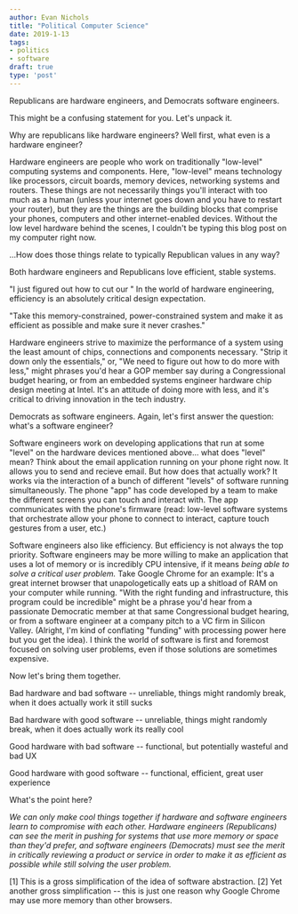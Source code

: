 ```yaml
---
author: Evan Nichols
title: "Political Computer Science"
date: 2019-1-13
tags:
- politics
- software
draft: true
type: 'post'
---
```


Republicans are hardware engineers, and Democrats software engineers.

This might be a confusing statement for you. Let's unpack it.

Why are republicans like hardware engineers? Well first, what even is a hardware engineer?

Hardware engineers are people who work on traditionally "low-level" computing systems and components. Here, "low-level" means technology like processors, circuit boards, memory devices, networking systems and routers. These things are not necessarily things you'll interact with too much as a human (unless your internet goes down and you have to restart your router), but they are the things are the building blocks that comprise your phones, computers and other internet-enabled devices. Without the low level hardware behind the scenes, I couldn't be typing this blog post on my computer right now.

...How does those things relate to typically Republican values in any way?

Both hardware engineers and Republicans love efficient, stable systems.

"I just figured out how to cut our " In the world of hardware engineering, efficiency is an absolutely critical design expectation. 

"Take this memory-constrained, power-constrained system and make it as efficient as possible and make sure it never crashes."

Hardware engineers strive to maximize the performance of a system using the least amount of chips, connections and components necessary. "Strip it down only the essentials," or, "We need to figure out how to do more with less," might phrases you'd hear a GOP member say during a Congressional budget hearing, or from an embedded systems engineer hardware chip design meeting at Intel. It's an attitude of doing more with less, and it's critical to driving innovation in the tech industry.

Democrats as software engineers. Again, let's first answer the question: what's a software engineer?

Software engineers work on developing applications that run at some "level" on the hardware devices mentioned above... what does "level" mean? Think about the email application running on your phone right now. It allows you to send and recieve email. But how does that actually work? It works via the interaction of a bunch of different "levels" of software running simultaneously. The phone "app" has code developed by a team to make the different screens you can touch and interact with. The app communicates with the phone's firmware (read: low-level software systems that orchestrate allow your phone to connect to interact, capture touch gestures from a user, etc.)

Software engineers also like efficiency. But efficiency is not always the top priority. Software engineers may be more willing to make an application that uses a lot of memory or is incredibly CPU intensive, if it means *being able to solve a critical user problem.* Take Google Chrome for an example: It's a great internet browser that unapologetically eats up a shitload of RAM on your computer while running. "With the right funding and infrastructure, this program could be incredible" might be a phrase you'd hear from a passionate Democratic member at that same Congressional budget hearing, or from a software engineer at a company pitch to a VC firm in Silicon Valley. (Alright, I'm kind of conflating "funding" with processing power here but you get the idea). I think the world of software is first and foremost focused on solving user problems, even if those solutions are sometimes expensive.

Now let's bring them together.

Bad hardware and bad software -- unreliable, things might randomly break, when it does actually work it still sucks

Bad hardware with good software -- unreliable, things might randomly break, when it does actually work its really cool

Good hardware with bad software -- functional, but potentially wasteful and bad UX

Good hardware with good software -- functional, efficient, great user experience

What's the point here?

*We can only make cool things together if hardware and software engineers learn to compromise with each other. Hardware engineers (Republicans) can see the merit in pushing for systems that use more memory or space than they'd prefer, and software engineers (Democrats) must see the merit in critically reviewing a product or service in order to make it as efficient as possible while still solving the user problem.*

[1] This is a gross simplification of the idea of software abstraction.
[2] Yet another gross simplification -- this is just one reason why Google Chrome may use more memory than other browsers.
